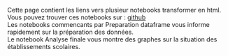 Cette page contient les liens vers plusieur notebooks transformer en html.<br>
Vous pouvez trouver ces notebooks sur : <a href="https://github.com/barrmath/data_educ" >github</a><br>
Les notebooks commencants par Preparation dataframe vous informe rapidement sur la préparation des données.<br>
Le notebook Analyse finale vous montre des graphes sur la situation des établissements scolaires.<br>
